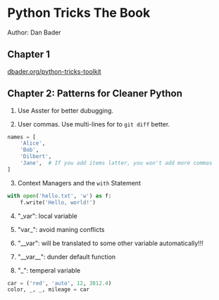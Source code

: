# Python Tricks The Book

Author: Dan Bader

## Chapter 1

[dbader.org/python-tricks-toolkit](https://www.dbader.org/python-tricks-toolkit)


## Chapter 2: Patterns for Cleaner Python

1. Use Asster for better dubugging.

2. User commas. Use multi-lines for to ```git diff``` better.

```Python
names = [
    'Alice',
    'Bob',
    'Dilbert',
    'Jane',  # If you add items latter, you won't add more commas
]
```

3. Context Managers and the ```with``` Statement

```Python
with open('hello.txt', 'w') as f:
    f.write('Hello, world!')
```

4. "_var": local variable

5. "var_": avoid maning conflicts

6. "__var": will be translated to some other variable automatically!!!

7. "\_\_var\_\_": dunder default function

8. "_": temperal variable

```Python
car = ('red', 'auto', 12, 3812.4)
color, _, _, mileage = car
```




